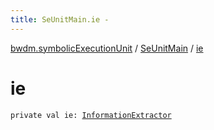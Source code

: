 ```yaml
---
title: SeUnitMain.ie - 
---
```


[bwdm.symbolicExecutionUnit](../index.html) / [SeUnitMain](index.html) / [ie](./ie.html)

# ie

`private val ie: `[`InformationExtractor`](../../bwdm.information-store/-information-extractor/index.html)